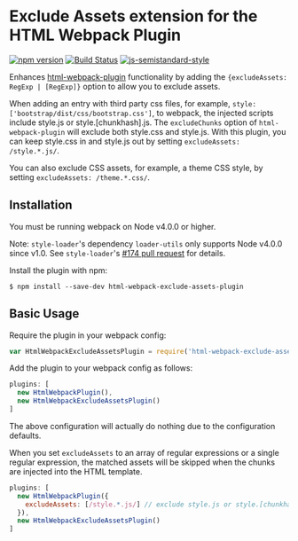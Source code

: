 Exclude Assets extension for the HTML Webpack Plugin
========================================
[![npm version](https://badge.fury.io/js/html-webpack-exclude-assets-plugin.svg)](https://badge.fury.io/js/html-webpack-exclude-assets-plugin) [![Build Status](https://travis-ci.org/jamesjieye/html-webpack-exclude-assets-plugin.svg?branch=master)](https://travis-ci.org/jamesjieye/html-webpack-exclude-assets-plugin) [![js-semistandard-style](https://img.shields.io/badge/code%20style-semistandard-brightgreen.svg?style=flat-square)](https://github.com/Flet/semistandard)

Enhances [html-webpack-plugin](https://github.com/ampedandwired/html-webpack-plugin)
functionality by adding the `{excludeAssets: RegExp | [RegExp]}` option to allow you to exclude assets.

When adding an entry with third party css files, for example, `style: ['bootstrap/dist/css/bootstrap.css']`, to webpack, the injected scripts include style.js or style.[chunkhash].js. The `excludeChunks` option of `html-webpack-plugin` will exclude both style.css and style.js. With this plugin, you can keep style.css in and style.js out by setting `excludeAssets: /style.*.js/`.

You can also exclude CSS assets, for example, a theme CSS style, by setting `excludeAssets: /theme.*.css/`.

Installation
------------
You must be running webpack on Node v4.0.0 or higher.

Note: `style-loader`'s dependency `loader-utils` only supports Node v4.0.0 since v1.0. See `style-loader`'s [#174 pull request](https://github.com/webpack-contrib/style-loader/pull/174) for details.

Install the plugin with npm:
```shell
$ npm install --save-dev html-webpack-exclude-assets-plugin
```


Basic Usage
-----------
Require the plugin in your webpack config:

```javascript
var HtmlWebpackExcludeAssetsPlugin = require('html-webpack-exclude-assets-plugin');
```

Add the plugin to your webpack config as follows:

```javascript
plugins: [
  new HtmlWebpackPlugin(),
  new HtmlWebpackExcludeAssetsPlugin()
]  
```

The above configuration will actually do nothing due to the configuration defaults.

When you set `excludeAssets` to an array of regular expressions or a single regular expression, the matched assets will be skipped when the chunks are injected into the HTML template.

```javascript
plugins: [
  new HtmlWebpackPlugin({
    excludeAssets: [/style.*.js/] // exclude style.js or style.[chunkhash].js 
  }),
  new HtmlWebpackExcludeAssetsPlugin()
]  
```
